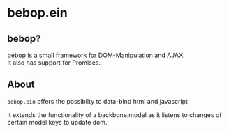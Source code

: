 # bebop.ein

## bebop?

[bebop][1] is a small framework for DOM-Manipulation and AJAX.  
It also has support for Promises.

## About

`bebop.ein` offers the possibilty to data-bind html and javascript

it extends the functionality of a backbone.model
as it listens to changes of certain model keys to update dom.

[1]: http://www.github.com/bobbor/bebop